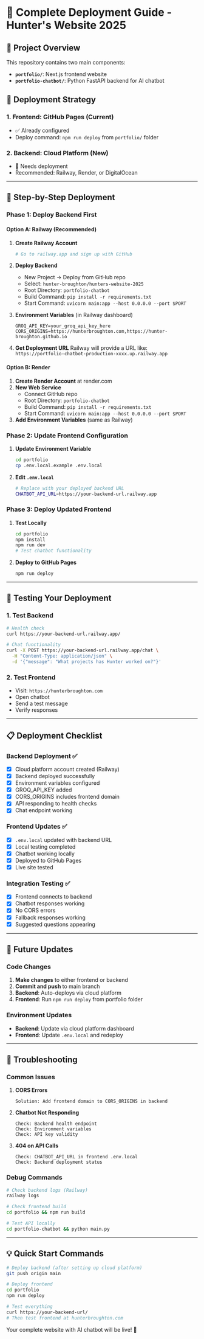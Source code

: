 # 🚀 Complete Deployment Guide - Hunter's Website 2025

## 📁 Project Overview

This repository contains two main components:

- **`portfolio/`**: Next.js frontend website
- **`portfolio-chatbot/`**: Python FastAPI backend for AI chatbot

## 🎯 Deployment Strategy

### 1. **Frontend: GitHub Pages** (Current)

- ✅ Already configured
- Deploy command: `npm run deploy` from `portfolio/` folder

### 2. **Backend: Cloud Platform** (New)

- 🔄 Needs deployment
- Recommended: Railway, Render, or DigitalOcean

---

## 🚀 Step-by-Step Deployment

### Phase 1: Deploy Backend First

#### Option A: Railway (Recommended)

1. **Create Railway Account**

   ```bash
   # Go to railway.app and sign up with GitHub
   ```

2. **Deploy Backend**

   - New Project → Deploy from GitHub repo
   - Select: `hunter-broughton/hunters-website-2025`
   - Root Directory: `portfolio-chatbot`
   - Build Command: `pip install -r requirements.txt`
   - Start Command: `uvicorn main:app --host 0.0.0.0 --port $PORT`

3. **Environment Variables** (in Railway dashboard)

   ```
   GROQ_API_KEY=your_groq_api_key_here
   CORS_ORIGINS=https://hunterbroughton.com,https://hunter-broughton.github.io
   ```

4. **Get Deployment URL**
   Railway will provide a URL like: `https://portfolio-chatbot-production-xxxx.up.railway.app`

#### Option B: Render

1. **Create Render Account** at render.com
2. **New Web Service**
   - Connect GitHub repo
   - Root Directory: `portfolio-chatbot`
   - Build Command: `pip install -r requirements.txt`
   - Start Command: `uvicorn main:app --host 0.0.0.0 --port $PORT`
3. **Add Environment Variables** (same as Railway)

### Phase 2: Update Frontend Configuration

1. **Update Environment Variable**

   ```bash
   cd portfolio
   cp .env.local.example .env.local
   ```

2. **Edit `.env.local`**
   ```bash
   # Replace with your deployed backend URL
   CHATBOT_API_URL=https://your-backend-url.railway.app
   ```

### Phase 3: Deploy Updated Frontend

1. **Test Locally**

   ```bash
   cd portfolio
   npm install
   npm run dev
   # Test chatbot functionality
   ```

2. **Deploy to GitHub Pages**
   ```bash
   npm run deploy
   ```

---

## 🧪 Testing Your Deployment

### 1. Test Backend

```bash
# Health check
curl https://your-backend-url.railway.app/

# Chat functionality
curl -X POST https://your-backend-url.railway.app/chat \
  -H "Content-Type: application/json" \
  -d '{"message": "What projects has Hunter worked on?"}'
```

### 2. Test Frontend

- Visit: `https://hunterbroughton.com`
- Open chatbot
- Send a test message
- Verify responses

---

## 📋 Deployment Checklist

### Backend Deployment ✅

- [x] Cloud platform account created (Railway)
- [x] Backend deployed successfully
- [x] Environment variables configured
- [x] GROQ_API_KEY added
- [x] CORS_ORIGINS includes frontend domain
- [x] API responding to health checks
- [x] Chat endpoint working

### Frontend Updates ✅

- [x] `.env.local` updated with backend URL
- [x] Local testing completed
- [x] Chatbot working locally
- [x] Deployed to GitHub Pages
- [x] Live site tested

### Integration Testing ✅

- [x] Frontend connects to backend
- [x] Chatbot responses working
- [x] No CORS errors
- [x] Fallback responses working
- [x] Suggested questions appearing

---

## 🔄 Future Updates

### Code Changes

1. **Make changes** to either frontend or backend
2. **Commit and push** to main branch
3. **Backend**: Auto-deploys via cloud platform
4. **Frontend**: Run `npm run deploy` from portfolio folder

### Environment Updates

- **Backend**: Update via cloud platform dashboard
- **Frontend**: Update `.env.local` and redeploy

---

## 🚨 Troubleshooting

### Common Issues

1. **CORS Errors**

   ```
   Solution: Add frontend domain to CORS_ORIGINS in backend
   ```

2. **Chatbot Not Responding**

   ```
   Check: Backend health endpoint
   Check: Environment variables
   Check: API key validity
   ```

3. **404 on API Calls**
   ```
   Check: CHATBOT_API_URL in frontend .env.local
   Check: Backend deployment status
   ```

### Debug Commands

```bash
# Check backend logs (Railway)
railway logs

# Check frontend build
cd portfolio && npm run build

# Test API locally
cd portfolio-chatbot && python main.py
```

---

## 💡 Quick Start Commands

```bash
# Deploy backend (after setting up cloud platform)
git push origin main

# Deploy frontend
cd portfolio
npm run deploy

# Test everything
curl https://your-backend-url/
# Then test frontend at hunterbroughton.com
```

Your complete website with AI chatbot will be live! 🎉
